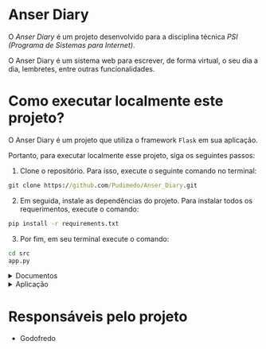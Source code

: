 # Anser Diary

O *Anser Diary* é um projeto desenvolvido para a disciplina técnica *PSI (Programa de Sistemas para Internet)*.

O Anser Diary é um sistema web para escrever, de forma virtual, o seu dia a dia, lembretes, entre outras funcionalidades.

# Como executar localmente este projeto?

O Anser Diary é um projeto que utiliza o framework `Flask` em sua aplicação.

Portanto, para executar localmente esse projeto, siga os seguintes passos:
1. Clone o repositório. Para isso, execute o seguinte comando no terminal:
```cmd
git clone https://github.com/Pudimedo/Anser_Diary.git
```
2. Em seguida, instale as dependências do projeto. Para instalar todos os requerimentos, execute o comando:
```cmd
pip install -r requirements.txt
```
3. Por fim, em seu terminal execute o comando:
```cmd
cd src
app.py
```

<details>
  <summary>Documentos</summary>
    <ul>
        <li><a href='docs/requisitos_funcionais.md'>Requisitos Funcionais</a></li>
        <li><a href='docs/versionamento.md'>Versionamento</a></li>
    </ul>
</details>  
  
<details>
  <summary>Aplicação</summary>
    <ul>
        <li><a href='src/app.py'>Código main da aplicação</a></li>
        <li><a href='src/database/insert.py'>Insert no banco de dados</a></li>
        <li><a href='src/database/schema.sql'>Schema</a></li>
        <li><a href='src/templates/'>Templates</a></li>
    </ul>
</details>

# Responsáveis pelo projeto

- Godofredo
